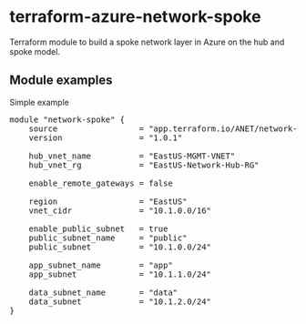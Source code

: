 # terraform-azure-network-spoke
Terraform module to build a spoke network layer in Azure on the hub and spoke model.

## Module examples
Simple example<br>
<pre>
module "network-spoke" {
    source                 = "app.terraform.io/ANET/network-spoke/azure"
    version                = "1.0.1"

    hub_vnet_name          = "EastUS-MGMT-VNET"
    hub_vnet_rg            = "EastUS-Network-Hub-RG"

    enable_remote_gateways = false

    region                 = "EastUS"
    vnet_cidr              = "10.1.0.0/16"
    
    enable_public_subnet   = true
    public_subnet_name     = "public"
    public_subnet          = "10.1.0.0/24"
    
    app_subnet_name        = "app"
    app_subnet             = "10.1.1.0/24"

    data_subnet_name       = "data"
    data_subnet            = "10.1.2.0/24"
}
</pre><br><br>
